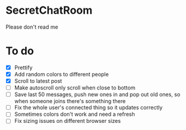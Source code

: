 SecretChatRoom
==============

Please don't read me

To do
=====
- [X] Prettify
- [X] Add random colors to different people
- [X] Scroll to latest post
- [ ] Make autoscroll only scroll when close to bottom
- [ ] Save last 50 messages, push new ones in and pop out old ones, so when someone joins there's something there
- [ ] Fix the whole user's connected thing so it updates correctly
- [ ] Sometimes colors don't work and need a refresh
- [ ] Fix sizing issues on different browser sizes
